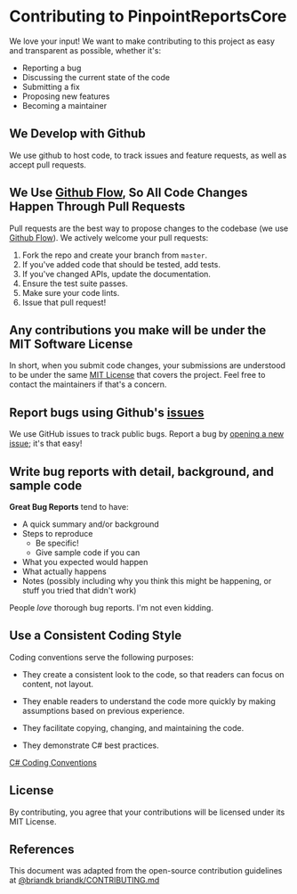 # Contributing to PinpointReportsCore
We love your input! We want to make contributing to this project as easy and transparent as possible, whether it's:

- Reporting a bug
- Discussing the current state of the code
- Submitting a fix
- Proposing new features
- Becoming a maintainer

## We Develop with Github
We use github to host code, to track issues and feature requests, as well as accept pull requests.

## We Use [Github Flow](https://guides.github.com/introduction/flow/index.html), So All Code Changes Happen Through Pull Requests
Pull requests are the best way to propose changes to the codebase (we use [Github Flow](https://guides.github.com/introduction/flow/index.html)). We actively welcome your pull requests:

1. Fork the repo and create your branch from `master`.
2. If you've added code that should be tested, add tests.
3. If you've changed APIs, update the documentation.
4. Ensure the test suite passes.
5. Make sure your code lints.
6. Issue that pull request!

## Any contributions you make will be under the MIT Software License
In short, when you submit code changes, your submissions are understood to be under the same [MIT License](http://choosealicense.com/licenses/mit/) that covers the project. Feel free to contact the maintainers if that's a concern.

## Report bugs using Github's [issues](https://github.com/Whanganui-District-Council/PinpointReportsCore/issues)
We use GitHub issues to track public bugs. Report a bug by [opening a new issue](); it's that easy!

## Write bug reports with detail, background, and sample code

**Great Bug Reports** tend to have:

- A quick summary and/or background
- Steps to reproduce
  - Be specific!
  - Give sample code if you can
- What you expected would happen
- What actually happens
- Notes (possibly including why you think this might be happening, or stuff you tried that didn't work)

People *love* thorough bug reports. I'm not even kidding.

## Use a Consistent Coding Style

Coding conventions serve the following purposes:

* They create a consistent look to the code, so that readers can focus on content, not layout.

* They enable readers to understand the code more quickly by making assumptions based on previous experience.

* They facilitate copying, changing, and maintaining the code.

* They demonstrate C# best practices.


[C# Coding Conventions ](https://docs.microsoft.com/en-us/dotnet/csharp/programming-guide/inside-a-program/coding-conventions)


## License
By contributing, you agree that your contributions will be licensed under its MIT License.

## References
This document was adapted from the open-source contribution guidelines at [@briandk
briandk/CONTRIBUTING.md](https://gist.github.com/briandk/3d2e8b3ec8daf5a27a62) 
